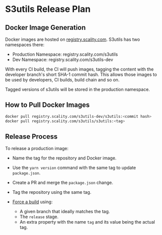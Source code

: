 # S3utils Release Plan

## Docker Image Generation

Docker images are hosted on [registry.scality.com](registry.scality.com).
S3utils has two namespaces there:

* Production Namespace: registry.scality.com/s3utils
* Dev Namespace: registry.scality.com/s3utils-dev

With every CI build, the CI will push images, tagging the
content with the developer branch's short SHA-1 commit hash.
This allows those images to be used by developers, CI builds,
build chain and so on.

Tagged versions of s3utils will be stored in the production namespace.

## How to Pull Docker Images

```sh
docker pull registry.scality.com/s3utils-dev/s3utils:<commit hash>
docker pull registry.scality.com/s3utils/s3utils:<tag>
```

## Release Process

To release a production image:

* Name the tag for the repository and Docker image.

* Use the `yarn version` command with the same tag to update `package.json`.

* Create a PR and merge the `package.json` change.

* Tag the repository using the same tag.

* [Force a build](https://eve.devsca.com/github/scality/s3utils/#/builders/bootstrap/force/force) using: 
  * A given branch that ideally matches the tag.
  * The `release` stage.
  * An extra property with the name `tag` and its value being the actual tag.

